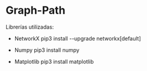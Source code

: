 # Graph-Path

Librerías utilizadas:
- NetworkX
  pip3 install --upgrade networkx[default]
 
- Numpy
  pip3 install numpy
  
- Matplotlib
  pip3 install matplotlib
